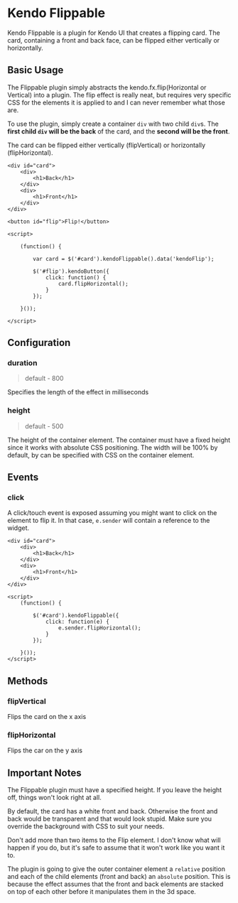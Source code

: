 # Kendo Flippable

Kendo Flippable is a plugin for Kendo UI that creates a flipping card.  The card, containing a front and back face, can be flipped either vertically or horizontally.

## Basic Usage

The Flippable plugin simply abstracts the kendo.fx.flip(Horizontal or Vertical) into a plugin.  The flip effect is really neat, but requires very specific CSS for the elements it is applied to and I can never remember what those are.

To use the plugin, simply create a container `div` with two child `div`s.  The __first child `div` will be the back__ of the card, and the __second will be the front__.

The card can be flipped either vertically (flipVertical) or horizontally (flipHorizontal).  

```
<div id="card">
    <div>
        <h1>Back</h1>
    </div>
    <div>
        <h1>Front</h1>
    </div>
</div>

<button id="flip">Flip!</button>

<script>

    (function() {

        var card = $('#card').kendoFlippable().data('kendoFlip');

        $('#flip').kendoButton({
            click: function() {
                card.flipHorizontal();                    
            }
        });

    }());

</script>
```

## Configuration

### duration 

> default - 800

Specifies the length of the effect in milliseconds

### height

> default - 500

The height of the container element.  The container must have a fixed height since it works with absolute CSS positioning.  The width will be 100% by default, by can be specified with CSS on the container element.

## Events

### click

A click/touch event is exposed assuming you might want to click on the element to flip it.  In that case, `e.sender` will contain a reference to the widget.

```
<div id="card">
    <div>
        <h1>Back</h1>
    </div>
    <div>
        <h1>Front</h1>
    </div>
</div>

<script>
    (function() {

        $('#card').kendoFlippable({
            click: function(e) {
                e.sender.flipHorizontal();    
            }
        });

    }());
</script>
```

## Methods

### flipVertical

Flips the card on the x axis

### flipHorizontal

Flips the car on the y axis

## Important Notes

The Flippable plugin must have a specified height.  If you leave the height off, things won't look right at all.

By default, the card has a white front and back.  Otherwise the front and back would be transparent and that would look stupid.  Make sure you override the background with CSS to suit your needs.

Don't add more than two items to the Flip element.  I don't know what will happen if you do, but it's safe to assume that it won't work like you want it to.

The plugin is going to give the outer container element a `relative` position and each of the child elements (front and back) an `absolute` position.  This is because the effect assumes that the front and back elements are stacked on top of each other before it manipulates them in the 3d space.